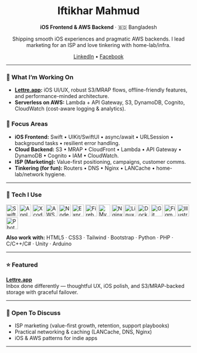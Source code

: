 <!-- Hero -->
<h1 align="center">Iftikhar Mahmud</h1>
<p align="center">
  <b>iOS Frontend & AWS Backend</b> · 🇧🇩 Bangladesh
</p>
<p align="center">
  Shipping smooth iOS experiences and pragmatic AWS backends. I lead marketing for an ISP and love tinkering with home-lab/infra.
</p>

<p align="center">
  <a href="https://linkedin.com/in/iftikharmahmud">LinkedIn</a> •
  <a href="https://fb.com/iftikhar.mahmud.56">Facebook</a>
</p>

---

### 🚀 What I’m Working On
- **[Lettre.app](https://www.lettre.app/):** iOS UI/UX, robust S3/MRAP flows, offline-friendly features, and performance-minded architecture.
- **Serverless on AWS:** Lambda + API Gateway, S3, DynamoDB, Cognito, CloudWatch (cost-aware logging & analytics).

### 🧭 Focus Areas
- **iOS Frontend:** Swift • UIKit/SwiftUI • async/await • URLSession • background tasks • resilient error handling.
- **Cloud Backend:** S3 • MRAP • CloudFront • Lambda • API Gateway • DynamoDB • Cognito • IAM • CloudWatch.
- **ISP (Marketing):** Value-first positioning, campaigns, customer comms.
- **Tinkering (for fun):** Routers • DNS • Nginx • LANCache • home-lab/network hygiene.

---

### 🧰 Tech I Use
<p align="left">
  <!-- Mobile -->
  <img alt="Swift" height="32" src="https://cdn.jsdelivr.net/gh/devicons/devicon/icons/swift/swift-original.svg" />
  <img alt="Apple" height="32" src="https://cdn.jsdelivr.net/gh/devicons/devicon/icons/apple/apple-original.svg" />
  <img alt="Xcode" height="32" src="https://cdn.jsdelivr.net/gh/devicons/devicon/icons/xcode/xcode-original.svg" />
  <!-- Backend / Cloud -->
  <img alt="AWS" height="32" src="https://cdn.jsdelivr.net/npm/simple-icons@10.4.0/icons/amazonaws.svg" />
  <img alt="Node.js" height="32" src="https://cdn.jsdelivr.net/gh/devicons/devicon/icons/nodejs/nodejs-original.svg" />
  <img alt="Express" height="32" src="https://cdn.jsdelivr.net/gh/devicons/devicon/icons/express/express-original.svg" />
  <img alt="Firebase" height="32" src="https://cdn.jsdelivr.net/gh/devicons/devicon/icons/firebase/firebase-plain.svg" />
  <img alt="MySQL" height="32" src="https://cdn.jsdelivr.net/gh/devicons/devicon/icons/mysql/mysql-original.svg" />
  <!-- Infra / Tools -->
  <img alt="Nginx" height="32" src="https://cdn.jsdelivr.net/gh/devicons/devicon/icons/nginx/nginx-original.svg" />
  <img alt="Linux" height="32" src="https://cdn.jsdelivr.net/gh/devicons/devicon/icons/linux/linux-original.svg" />
  <img alt="Docker" height="32" src="https://cdn.jsdelivr.net/gh/devicons/devicon/icons/docker/docker-original.svg" />
  <img alt="Git" height="32" src="https://cdn.jsdelivr.net/gh/devicons/devicon/icons/git/git-original.svg" />
  <!-- Design -->
  <img alt="Figma" height="32" src="https://cdn.jsdelivr.net/gh/devicons/devicon/icons/figma/figma-original.svg" />
  <img alt="Illustrator" height="32" src="https://cdn.jsdelivr.net/gh/devicons/devicon/icons/illustrator/illustrator-plain.svg" />
  <img alt="Photoshop" height="32" src="https://cdn.jsdelivr.net/gh/devicons/devicon/icons/photoshop/photoshop-plain.svg" />
</p>

**Also work with:** HTML5 · CSS3 · Tailwind · Bootstrap · Python · PHP · C/C++/C# · Unity · Arduino

---

### ⭐ Featured
**[Lettre.app](https://www.lettre.app/)**  
Inbox done differently — thoughtful UX, iOS polish, and S3/MRAP-backed storage with graceful failover.

---

### 💬 Open To Discuss
- ISP marketing (value-first growth, retention, support playbooks)
- Practical networking & caching (LANCache, DNS, Nginx)
- iOS & AWS patterns for indie apps

---
